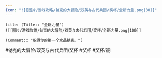 ```yaml
---
Icon: "![[图片/游戏攻略/钠克的大冒险/双英与古代兵团/奖杯/全新力量.png|30]]"
---
```

```ad-common-bronze-trophy
title: (Title:: "全新力量")
![[图片/游戏攻略/钠克的大冒险/双英与古代兵团/奖杯/全新力量.png|100]]

(Comment:: "取得你的第一个水晶钠克。")
```

#钠克的大冒险/双英与古代兵团/奖杯 #奖杯 #奖杯/铜
